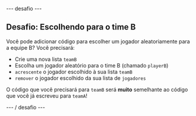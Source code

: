 \--- desafio \---

## Desafio: Escolhendo para o time B

Você pode adicionar código para escolher um jogador aleatoriamente para a equipe B? Você precisará:

+ Crie uma nova lista `teamB`
+ Escolha um jogador aleatório para o time B (chamado `playerB`)
+ `acrescente` o jogador escolhido à sua lista `teamB`
+ `remover` o jogador escolhido da sua lista de `jogadores`

O código que você precisará para `teamB` será **muito** semelhante ao código que você já escreveu para `teamA`!

\--- / desafio \---